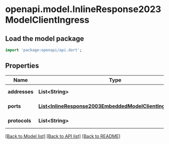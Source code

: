# openapi.model.InlineResponse2023ModelClientIngress

## Load the model package
```dart
import 'package:openapi/api.dart';
```

## Properties
Name | Type | Description | Notes
------------ | ------------- | ------------- | -------------
**addresses** | **List&lt;String&gt;** |  | [default to []]
**ports** | [**List&lt;InlineResponse2003EmbeddedModelClientIngressPorts&gt;**](InlineResponse2003EmbeddedModelClientIngressPorts.md) |  | [default to []]
**protocols** | **List&lt;String&gt;** |  | [default to []]

[[Back to Model list]](../README.md#documentation-for-models) [[Back to API list]](../README.md#documentation-for-api-endpoints) [[Back to README]](../README.md)


